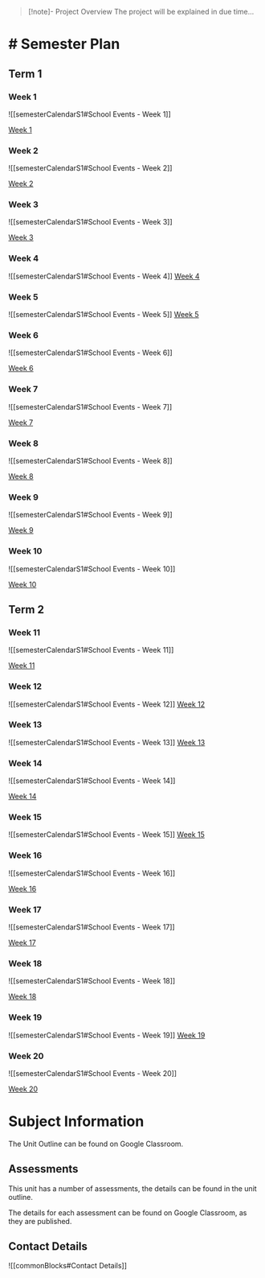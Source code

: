 > [!note]- Project Overview
> The project will be explained in due time...
> 
# # Semester Plan
## Term 1

### Week 1
![[semesterCalendarS1#School Events - Week 1]] 

[Week 1](_topics/Week01.md)


### Week 2
![[semesterCalendarS1#School Events - Week 2]] 

[Week 2](_topics/Week02.md)

### Week 3
 ![[semesterCalendarS1#School Events - Week 3]]

[Week 3](_topics/Week03.md)


### Week 4
 ![[semesterCalendarS1#School Events - Week 4]]
[Week 4](_topics/Week04.md)

### Week 5
 ![[semesterCalendarS1#School Events - Week 5]]
[Week 5](_topics/Week05.md)

### Week 6
 ![[semesterCalendarS1#School Events - Week 6]]

[Week 6](_topics/Week06.md)

### Week 7
 ![[semesterCalendarS1#School Events - Week 7]]

[Week 7](_topics/Week07.md)

### Week 8
 ![[semesterCalendarS1#School Events - Week 8]]

[Week 8](_topics/Week08.md)

### Week 9
 ![[semesterCalendarS1#School Events - Week 9]]

[Week 9](_topics/Week09.md)

### Week 10
 ![[semesterCalendarS1#School Events - Week 10]]

[Week 10](_topics/Week10.md)

## Term 2
### Week 11
 ![[semesterCalendarS1#School Events - Week 11]]

[Week 11](_topics/Week11.md)


### Week 12
 ![[semesterCalendarS1#School Events - Week 12]]
[Week 12](_topics/Week12.md)


### Week 13
 ![[semesterCalendarS1#School Events - Week 13]]
[Week 13](_topics/Week13.md)


### Week 14
 ![[semesterCalendarS1#School Events - Week 14]]

[Week 14](_topics/Week14.md)

### Week 15
 ![[semesterCalendarS1#School Events - Week 15]]
[Week 15](_topics/Week15.md)


### Week 16
 ![[semesterCalendarS1#School Events - Week 16]]

[Week 16](_topics/Week16.md)

### Week 17
 ![[semesterCalendarS1#School Events - Week 17]]

[Week 17](_topics/Week17.md)

### Week 18
 ![[semesterCalendarS1#School Events - Week 18]]

[Week 18](_topics/Week18.md)

### Week 19
 ![[semesterCalendarS1#School Events - Week 19]]
[Week 19](_topics/Week19.md)

### Week 20
 ![[semesterCalendarS1#School Events - Week 20]]

[Week 20](_topics/Week20.md)




# Subject Information

The Unit Outline can be found on Google Classroom.

## Assessments

This unit has a number of assessments, the details can be found in the unit outline.

The details for each assessment can be found on Google Classroom, as they are published.

## Contact Details

![[commonBlocks#Contact Details]]
